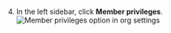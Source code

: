 4. In the left sidebar, click **Member privileges**.
   ![Member privileges option in org settings](/assets/images/help/organizations/org-settings-member-privileges.png)
